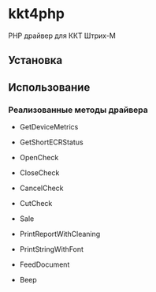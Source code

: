 # kkt4php
PHP драйвер для ККТ Штрих-М

## Установка

## Использование

### Реализованные методы драйвера

- GetDeviceMetrics
- GetShortECRStatus

- OpenCheck
- CloseCheck
- CancelCheck
- CutCheck
- Sale
- PrintReportWithCleaning
- PrintStringWithFont

- FeedDocument

- Beep